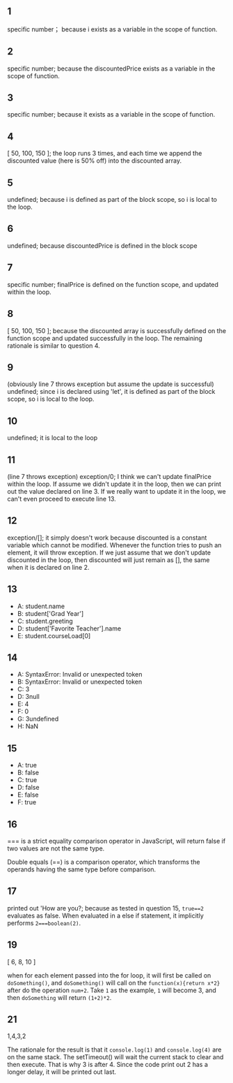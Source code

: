 ## 1

specific number； because i exists as a variable in the scope of function.

## 2

specific number; because the discountedPrice exists as a variable in the scope of function.

## 3

specific number; because it exists as a variable in the scope of function.

## 4

[ 50, 100, 150 ]; the loop runs 3 times, and each time we append the discounted value (here is 50% off) into the discounted array.

## 5

undefined; because i is defined as part of the block scope, so i is local to the loop.

## 6

undefined; because discountedPrice is defined in the block scope

## 7

specific number; finalPrice is defined on the function scope, and updated within the loop.

## 8

[ 50, 100, 150 ]; because the discounted array is successfully defined on the function scope and updated successfully in the loop. The remaining rationale is similar to question 4.

## 9

(obviously line 7 throws exception but assume the update is successful) undefined; since i is declared using 'let', it is defined as part of the block scope, so i is local to the loop.

## 10

undefined; it is local to the loop

## 11

(line 7 throws exception) exception/0; I think we can't update finalPrice within the loop. If assume we didn't update it in the loop, then we can print out the value declared on line 3. If we really want to update it in the loop, we can't even proceed to execute line 13.

## 12

exception/[]; it simply doesn't work because discounted is a constant variable which cannot be modified. Whenever the function tries to push an element, it will throw exception. If we just assume that we don't update discounted in the loop, then discounted will just remain as [], the same when it is declared on line 2.

## 13

- A: student.name
- B: student['Grad Year']
- C: student.greeting
- D: student['Favorite Teacher'].name
- E: student.courseLoad[0]

## 14

- A: SyntaxError: Invalid or unexpected token
- B: SyntaxError: Invalid or unexpected token
- C: 3
- D: 3null
- E: 4
- F: 0
- G: 3undefined
- H: NaN

## 15

- A: true
- B: false
- C: true
- D: false
- E: false
- F: true

## 16

=== is a strict equality comparison operator in JavaScript, will return false if two values are not the same type.

Double equals (==) is a comparison operator, which transforms the operands having the same type before comparison.

## 17

printed out 'How are you?; because as tested in question 15, `true==2` evaluates as false. When evaluated in a else if statement, it implicitly performs `2===boolean(2)`.

## 19

[ 6, 8, 10 ]

when for each element passed into the for loop, it will first be called on `doSomething()`, and `doSomething()` will call on the `function(x){return x*2}` after do the operation `num+2`. Take `1` as the example, `1` will become 3, and then `doSomething` will return `(1+2)*2`.

## 21
1,4,3,2

The rationale for the result is that it ```console.log(1)``` and ```console.log(4)``` are on the same stack. The setTimeout() will wait the current stack to clear and then execute. That is why 3 is after 4. Since the code print out 2 has a longer delay, it will be printed out last. 